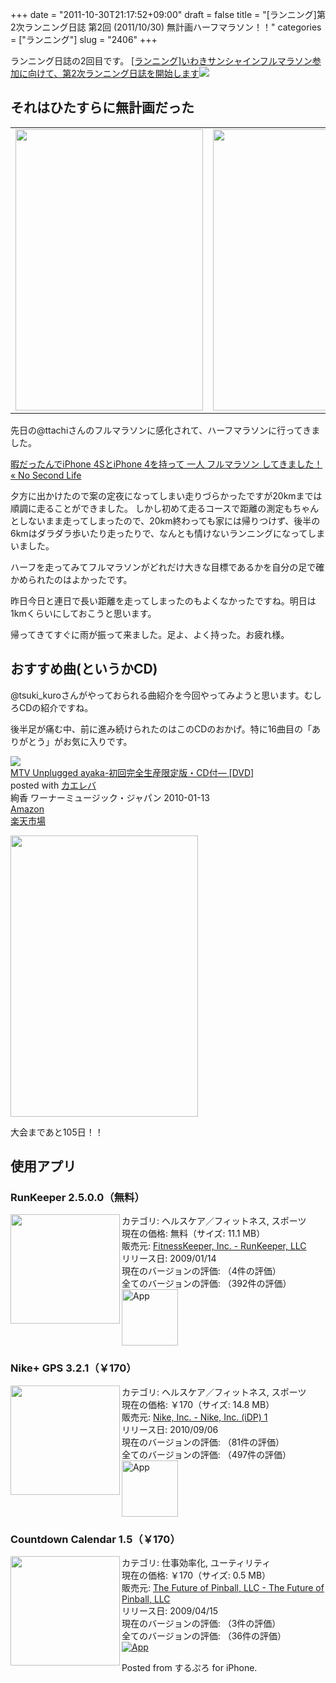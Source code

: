 +++
date = "2011-10-30T21:17:52+09:00"
draft = false
title = "[ランニング]第2次ランニング日誌 第2回 (2011/10/30) 無計画ハーフマラソン！！"
categories = ["ランニング"]
slug = "2406"
+++

ランニング日誌の2回目です。
<a href="http://knk-n.com/2011/10/28/iwaki_full-marathon/" target="_blank">[ランニング]いわきサンシャインフルマラソン参加に向けて、第2次ランニング日誌を開始します</a><a href="http://b.hatena.ne.jp/entry/http://knk-n.com/2011/10/28/iwaki_full-marathon/" target="_blank"><img border="0" src="http://b.hatena.ne.jp/entry/image/http://knk-n.com/2011/10/28/iwaki_full-marathon/"></a>
<!--more-->
<h2>それはひたすらに無計画だった</h2>
<table>
<tr>
<td>
<img src="http://knk-n.com/images/2011/10/slooProImg_20111030211749.png" alt="" width="300" height="450" class="slooProImg" />
</td>
<td>
<img alt="" src="http://knk-n.com/images/2011/10/slooProImg_20111030211747.png" width="300" height="450" class="slooProImg" />
</td>
</tr>
</table>
先日の@ttachiさんのフルマラソンに感化されて、ハーフマラソンに行ってきました。

<a href="http://www.ttcbn.net/no_second_life/archives/17971" target="_blank">暇だったんでiPhone 4SとiPhone 4を持って 一人 フルマラソン してきました！ « No Second Life</a><a href="http://b.hatena.ne.jp/entry/http://www.ttcbn.net/no_second_life/archives/17971" target="_blank"><img border="0" src="http://b.hatena.ne.jp/entry/image/http://www.ttcbn.net/no_second_life/archives/17971" alt="" /></a>

夕方に出かけたので案の定夜になってしまい走りづらかったですが20kmまでは順調に走ることができました。
しかし初めて走るコースで距離の測定もちゃんとしないまま走ってしまったので、20km終わっても家には帰りつけず、後半の6kmはダラダラ歩いたり走ったりで、なんとも情けないランニングになってしまいました。

ハーフを走ってみてフルマラソンがどれだけ大きな目標であるかを自分の足で確かめられたのはよかったです。

昨日今日と連日で長い距離を走ってしまったのもよくなかったですね。明日は1kmくらいにしておこうと思います。

帰ってきてすぐに雨が振って来ました。足よ、よく持った。お疲れ様。

<h2>おすすめ曲(というかCD)</h2>
@tsuki_kuroさんがやっておられる曲紹介を今回やってみようと思います。むしろCDの紹介ですね。

後半足が痛む中、前に進み続けられたのはこのCDのおかげ。特に16曲目の「ありがとう」がお気に入りです。
<div class="kaerebalink-box"><div class="kaerebalink-image"><a href="http://www.amazon.co.jp/exec/obidos/ASIN/B002UMFO8Y/knkn-22/ref=nosim/" rel="nofollow" target="_blank"><img src="http://ecx.images-amazon.com/images/I/51qT45U%2BT1L._SL160_.jpg"/></a></div><div class="kaerebalink-info"><div class="kaerebalink-name"><a href="http://www.amazon.co.jp/exec/obidos/ASIN/B002UMFO8Y/knkn-22/ref=nosim/" rel="nofollow" target="_blank">MTV Unplugged ayaka-初回完全生産限定版・CD付― [DVD]</a><div class="kaerebalink-powered-date" >posted with <a href="http://kaereba.com" target="_blank">カエレバ</a></div></div><div class="kaerebalink-detail">絢香 ワーナーミュージック・ジャパン 2010-01-13    </div><div class="kaerebalink-link1"><div class="shoplinkamazon"><a href="http://www.amazon.co.jp/exec/obidos/external-search/?mode=blended&keyword=MTV%20Unplugged%20ayaka&tag=knkn-22" rel="nofollow" target="_blank" title="アマゾン" >Amazon</a></div><div class="shoplinkrakuten"><a href="http://pt.afl.rakuten.co.jp/c/0dde77ec.b168ef29/?url=http%3A%2F%2Fsearch.rakuten.co.jp%2Fsearch%2Fmall%2FMTV%2520Unplugged%2520ayaka%2F-%2Ff.1-p.1-s.1-sf.0-st.A-v.2%3Fx%3D0" rel="nofollow" target="_blank" title="楽天市場" >楽天市場</a></div></div></div></div>



<p><img alt="" src="http://knk-n.com/images/2011/10/slooProImg_20111030211745.png" width="300" height="450" class="slooProImg" /></p>
大会まであと105日！！


<h2>使用アプリ</h2>
<h3>RunKeeper 2.5.0.0（無料）</h3><a href="http://click.linksynergy.com/fs-bin/stat?id=48HB7K3zmMg&offerid=94348&type=3&subid=0&tmpid=2192&RD_PARM1=http%253A%252F%252Fitunes.apple.com%252Fjp%252Fapp%252Frunkeeper%252Fid300235330%253Fmt%253D8%2526uo%253D4%2526partnerId%253D30" target="_blank" rel="nofollow"><img class="apphtml_appicn" width="175" class="alignleft" align="left" src="http://a3.mzstatic.com/us/r1000/116/Purple/06/ce/61/mzl.nwhhypgu.175x175-75.jpg"></a> カテゴリ: ヘルスケア／フィットネス, スポーツ<br> 現在の価格: 無料（サイズ: 11.1 MB）<br> 販売元: <a href="http://click.linksynergy.com/fs-bin/stat?id=48HB7K3zmMg&offerid=94348&type=3&subid=0&tmpid=2192&RD_PARM1=http%253A%252F%252Fitunes.apple.com%252Fjp%252Fartist%252Ffitnesskeeper-inc.%252Fid300226026%253Fuo%253D4%2526partnerId%253D30" target="_blank" rel="nofollow">FitnessKeeper, Inc. - RunKeeper, LLC</a><br> リリース日: 2009/01/14<br> 現在のバージョンの評価: <img alt="" src="http://r.mzstatic.com/htmlResources/63F7/images/rating_star.png"><img alt="" src="http://r.mzstatic.com/htmlResources/63F7/images/rating_star.png"><img alt="" src="http://r.mzstatic.com/htmlResources/63F7/images/rating_star.png"><img alt="" src="http://r.mzstatic.com/htmlResources/63F7/images/rating_star.png">（4件の評価）<br> 全てのバージョンの評価: <img alt="" src="http://r.mzstatic.com/htmlResources/63F7/images/rating_star.png"><img alt="" src="http://r.mzstatic.com/htmlResources/63F7/images/rating_star.png"><img alt="" src="http://r.mzstatic.com/htmlResources/63F7/images/rating_star.png"><img alt="" src="http://r.mzstatic.com/htmlResources/63F7/images/rating_star_half.png">（392件の評価）<br><a href="http://click.linksynergy.com/fs-bin/stat?id=48HB7K3zmMg&offerid=94348&type=3&subid=0&tmpid=2192&RD_PARM1=http%253A%252F%252Fitunes.apple.com%252Fjp%252Fapp%252Frunkeeper%252Fid300235330%253Fmt%253D8%2526uo%253D4%2526partnerId%253D30" target="_blank" rel="nofollow"><img class="apphtml_icn" src="http://r.mzstatic.com/htmlResources/2338/images/viewinitunes_jp.png" width="90" alt="App"></a>
<h3>Nike+ GPS 3.2.1（￥170）</h3><a href="http://click.linksynergy.com/fs-bin/stat?id=48HB7K3zmMg&offerid=94348&type=3&subid=0&tmpid=2192&RD_PARM1=http%253A%252F%252Fitunes.apple.com%252Fjp%252Fapp%252Fnike-gps%252Fid387771637%253Fmt%253D8%2526uo%253D4%2526partnerId%253D30" target="_blank" rel="nofollow"><img class="apphtml_appicn" width="175" class="alignleft" align="left" src="http://a5.mzstatic.com/us/r1000/119/Purple/65/17/c0/mzl.xfbkswei.175x175-75.png"></a> カテゴリ: ヘルスケア／フィットネス, スポーツ<br> 現在の価格: ￥170（サイズ: 14.8 MB）<br> 販売元: <a href="http://click.linksynergy.com/fs-bin/stat?id=48HB7K3zmMg&offerid=94348&type=3&subid=0&tmpid=2192&RD_PARM1=http%253A%252F%252Fitunes.apple.com%252Fjp%252Fartist%252Fnike-inc.%252Fid301521406%253Fuo%253D4%2526partnerId%253D30" target="_blank" rel="nofollow">Nike, Inc. - Nike, Inc. (iDP) 1</a><br> リリース日: 2010/09/06<br> 現在のバージョンの評価: <img alt="" src="http://r.mzstatic.com/htmlResources/63F7/images/rating_star.png"><img alt="" src="http://r.mzstatic.com/htmlResources/63F7/images/rating_star.png"><img alt="" src="http://r.mzstatic.com/htmlResources/63F7/images/rating_star_half.png">（81件の評価）<br> 全てのバージョンの評価: <img alt="" src="http://r.mzstatic.com/htmlResources/63F7/images/rating_star.png"><img alt="" src="http://r.mzstatic.com/htmlResources/63F7/images/rating_star.png"><img alt="" src="http://r.mzstatic.com/htmlResources/63F7/images/rating_star.png">（497件の評価）<br><a href="http://click.linksynergy.com/fs-bin/stat?id=48HB7K3zmMg&offerid=94348&type=3&subid=0&tmpid=2192&RD_PARM1=http%253A%252F%252Fitunes.apple.com%252Fjp%252Fapp%252Fnike-gps%252Fid387771637%253Fmt%253D8%2526uo%253D4%2526partnerId%253D30" target="_blank" rel="nofollow"><img class="apphtml_icn" src="http://r.mzstatic.com/htmlResources/2338/images/viewinitunes_jp.png" width="90" alt="App"></a>
<h3>Countdown Calendar 1.5（￥170）</h3><a href="http://click.linksynergy.com/fs-bin/stat?id=48HB7K3zmMg&offerid=94348&type=3&subid=0&tmpid=2192&RD_PARM1=http%253A%252F%252Fitunes.apple.com%252Fjp%252Fapp%252Fcountdown-calendar%252Fid311396436%253Fmt%253D8%2526uo%253D4%2526partnerId%253D30" target="_blank" rel="nofollow"><img class="apphtml_appicn" width="175" class="alignleft" align="left" src="http://a3.mzstatic.com/us/r1000/056/Purple/66/3d/3e/mzi.mfbhhljd.175x175-75.jpg"></a> カテゴリ: 仕事効率化, ユーティリティ<br> 現在の価格: ￥170（サイズ: 0.5 MB）<br> 販売元: <a href="http://click.linksynergy.com/fs-bin/stat?id=48HB7K3zmMg&offerid=94348&type=3&subid=0&tmpid=2192&RD_PARM1=http%253A%252F%252Fitunes.apple.com%252Fjp%252Fartist%252Fthe-future-of-pinball-llc%252Fid311396439%253Fuo%253D4%2526partnerId%253D30" target="_blank" rel="nofollow">The Future of Pinball, LLC - The Future of Pinball, LLC</a><br> リリース日: 2009/04/15<br> 現在のバージョンの評価: <img alt="" src="http://r.mzstatic.com/htmlResources/63F7/images/rating_star.png"><img alt="" src="http://r.mzstatic.com/htmlResources/63F7/images/rating_star.png"><img alt="" src="http://r.mzstatic.com/htmlResources/63F7/images/rating_star.png"><img alt="" src="http://r.mzstatic.com/htmlResources/63F7/images/rating_star.png"><img alt="" src="http://r.mzstatic.com/htmlResources/63F7/images/rating_star_half.png">（3件の評価）<br> 全てのバージョンの評価: <img alt="" src="http://r.mzstatic.com/htmlResources/63F7/images/rating_star.png"><img alt="" src="http://r.mzstatic.com/htmlResources/63F7/images/rating_star.png"><img alt="" src="http://r.mzstatic.com/htmlResources/63F7/images/rating_star.png"><img alt="" src="http://r.mzstatic.com/htmlResources/63F7/images/rating_star.png">（36件の評価）<br><a href="http://click.linksynergy.com/fs-bin/stat?id=48HB7K3zmMg&offerid=94348&type=3&subid=0&tmpid=2192&RD_PARM1=http%253A%252F%252Fitunes.apple.com%252Fjp%252Fapp%252Fcountdown-calendar%252Fid311396436%253Fmt%253D8%2526uo%253D4%2526partnerId%253D30" target="_blank" rel="nofollow"><img class="apphtml_icn" src="http://r.mzstatic.com/htmlResources/2338/images/viewinitunes_jp.png" width="90" alt="App"></a>

Posted from するぷろ for iPhone.
